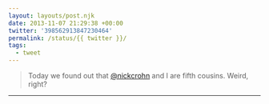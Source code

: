 ```yaml
---
layout: layouts/post.njk
date: 2013-11-07 21:29:38 +00:00
twitter: '398562913847230464'
permalink: /status/{{ twitter }}/
tags: 
  - tweet
---
```


> Today we found out that [@nickcrohn](https://twitter.com/nickcrohn) and I are fifth cousins. Weird, right?

---
